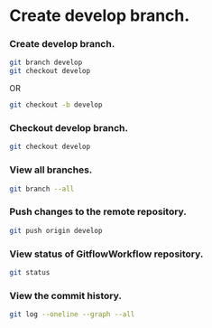 # Create develop branch.

### Create develop branch.

```sh
git branch develop 
git checkout develop 
```

OR

```sh
git checkout -b develop
```

### Checkout develop branch.

```sh
git checkout develop
```

### View all branches.

```sh
git branch --all
```

### Push changes to the remote repository.

```sh
git push origin develop
```

### View status of GitflowWorkflow repository.

```sh
git status
```

### View the commit history.

```sh
git log --oneline --graph --all
```
